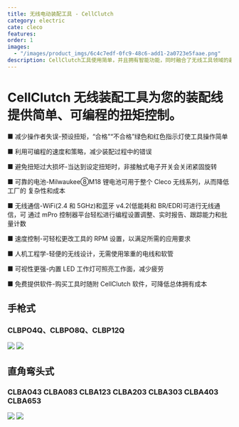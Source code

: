 ```yaml
---
title: 无线电动装配工具 - CellClutch
category: electric
cate: cleco
features:
order: 1
images:
  - "/images/product_imgs/6c4c7edf-0fc9-48c6-add1-2a0723e5faae.png"
description: CellClutch工具使用简单，并且拥有智能功能，同时融合了无线工具领域的最新创新。CellClutch实现对功能连接进行扭矩控制，编程多达七个阶段以防止交叉螺纹错误，实现转速速度控制，并在装配紧固过程中重复操作和要求的紧固精度。
---
```


# CellClutch 无线装配工具为您的装配线提供简单、可编程的扭矩控制。

■ 减少操作者失误-预设扭矩，“合格”“不合格”绿色和红色指示灯使工具操作简单

■ 利用可编程的速度和策略，减少装配过程中的错误

■ 避免扭矩过大损坏-当达到设定扭矩时，非接触式电子开关会关闭紧固旋转

■ 可靠的电池-Milwaukee⑧M18 锂电池可用于整个 Cleco 无线系列，从而降低工厂的
复杂性和成本

■ 无线通信-WiFi(2.4 和 5GHz)和蓝牙 v4.2(低能耗和 BR/EDR)可进行无线通信，可
通过 mPro 控制器平台轻松进行编程设置调整、实时报告、跟踪能力和批量计数

■ 速度控制-可轻松更改工具的 RPM 设置，以满足所需的应用要求

■ 人机工程学-轻便的无线设计，无需使用笨重的电线和软管

■ 可视性更强-内置 LED 工作灯可照亮工作面，减少疲劳

■ 免费提供软件-购买工具时随附 CellClutch 软件，可降低总体拥有成本

## 手枪式

### CLBPO4Q、CLBPO8Q、CLBP12Q

![](/images/product_imgs/c2b17516-d8e4-47ab-a7cc-dff42a0683f2.png)
![](/images/product_imgs/706c774e-a162-49b3-a7fe-e3c89af43eb8.jpeg)

## 直角弯头式

### CLBA043 CLBA083 CLBA123 CLBA203 CLBA303 CLBA403 CLBA653

![](/images/product_imgs/34e3d5cf-e4ad-49b7-a914-b0fc70048d3e.png)
![](/images/product_imgs/e1c771d6-3877-4cf3-b9e8-7d104247c35c.jpeg)
